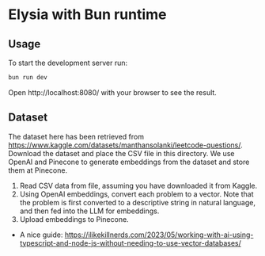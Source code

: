 # Elysia with Bun runtime

## Usage

To start the development server run:

```bash
bun run dev
```

Open http://localhost:8080/ with your browser to see the result.

## Dataset

The dataset here has been retrieved from <https://www.kaggle.com/datasets/manthansolanki/leetcode-questions/>. Download the dataset and place the CSV file in this directory. We use OpenAI and Pinecone to generate embeddings from the dataset and store them at Pinecone.

1. Read CSV data from file, assuming you have downloaded it from Kaggle.
2. Using OpenAI embeddings, convert each problem to a vector. Note that the problem is first converted to a descriptive string in natural language, and then fed into the LLM for embeddings.
3. Upload embeddings to Pinecone.

- A nice guide: <https://ilikekillnerds.com/2023/05/working-with-ai-using-typescript-and-node-js-without-needing-to-use-vector-databases/>
